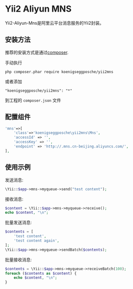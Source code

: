 Yii2 Aliyun MNS
===========================

Yii2-Aliyun-Mns是阿里云平台消息服务的Yii2封装。


安装方法
-------

推荐的安装方式是通过[composer](http://getcomposer.org/download/).

手动执行

```
php composer.phar require koenigseggposche/yii2mns
```

或者添加

```
"koenigseggposche/yii2mns": "*"
```

到工程的 `composer.json` 文件


配置组件
-------

```php
'mns'=>[
    'class'=>'koenigseggposche\yii2mns\Mns',
    'accessId' => '',
    'accessKey' => '',
    'endpoint' => 'http://.mns.cn-beijing.aliyuncs.com/',
],
```


使用示例
-------

发送消息:

```php
\Yii::$app->mns->myqueue->send("test content");
```

接收消息:

```php
$content = \Yii::$app->mns->myqueue->receive();
echo $content, "\n";
```

批量发送消息:

```php
$contents = [
    'test content',
    'test content again',
];
\Yii::$app->mns->myqueue->sendBatch($contents);
```

批量接收消息:

```php
$contents = \Yii::$app->mns->myqueue->receiveBatch(100);
foreach ($contents as $content) {
    echo $content, "\n";
}
```
